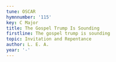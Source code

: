 ```yaml
---
tune: OSCAR
hymnnumber: '115'
key: C Major
title: The Gospel Trump Is Sounding
firstline: The gospel trump is sounding
topic: Invitation and Repentance
author: L. E. A.
year: '-'
---
```

